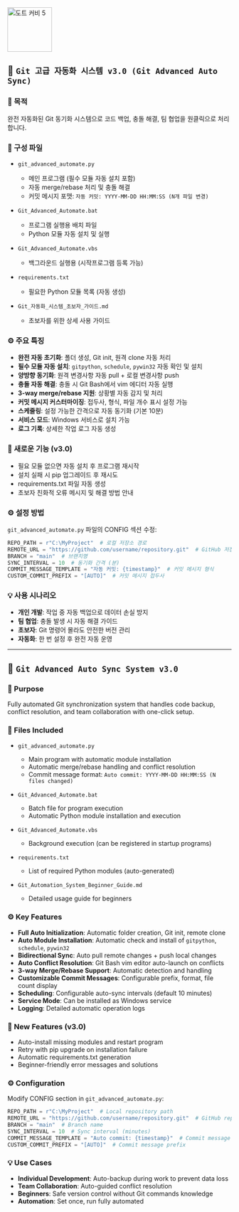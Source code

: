 <img src="https://www.spriters-resource.com/resources/sheet_icons/168/171517.gif?updated=1648938576" alt="도트 커비 5" width="100"/>

## 📁 `Git 고급 자동화 시스템 v3.0 (Git Advanced Auto Sync)`

### 📌 목적  
완전 자동화된 Git 동기화 시스템으로 코드 백업, 충돌 해결, 팀 협업을 원클릭으로 처리합니다.

### 📄 구성 파일  
- `git_advanced_automate.py`  
  - 메인 프로그램 (필수 모듈 자동 설치 포함)
  - 자동 merge/rebase 처리 및 충돌 해결
  - 커밋 메시지 포맷: `자동 커밋: YYYY-MM-DD HH:MM:SS (N개 파일 변경)`

- `Git_Advanced_Automate.bat`  
  - 프로그램 실행용 배치 파일
  - Python 모듈 자동 설치 및 실행

- `Git_Advanced_Automate.vbs`  
  - 백그라운드 실행용 (시작프로그램 등록 가능)

- `requirements.txt`  
  - 필요한 Python 모듈 목록 (자동 생성)

- `Git_자동화_시스템_초보자_가이드.md`  
  - 초보자를 위한 상세 사용 가이드

### ⚙️ 주요 특징
- **완전 자동 초기화**: 폴더 생성, Git init, 원격 clone 자동 처리
- **필수 모듈 자동 설치**: `gitpython`, `schedule`, `pywin32` 자동 확인 및 설치
- **양방향 동기화**: 원격 변경사항 자동 pull + 로컬 변경사항 push
- **충돌 자동 해결**: 충돌 시 Git Bash에서 vim 에디터 자동 실행
- **3-way merge/rebase 지원**: 상황별 자동 감지 및 처리
- **커밋 메시지 커스터마이징**: 접두사, 형식, 파일 개수 표시 설정 가능
- **스케줄링**: 설정 가능한 간격으로 자동 동기화 (기본 10분)
- **서비스 모드**: Windows 서비스로 설치 가능
- **로그 기록**: 상세한 작업 로그 자동 생성

### 🚀 새로운 기능 (v3.0)
- 필요 모듈 없으면 자동 설치 후 프로그램 재시작
- 설치 실패 시 pip 업그레이드 후 재시도
- requirements.txt 파일 자동 생성
- 초보자 친화적 오류 메시지 및 해결 방법 안내

### ⚙️ 설정 방법
`git_advanced_automate.py` 파일의 CONFIG 섹션 수정:
```python
REPO_PATH = r"C:\MyProject"  # 로컬 저장소 경로
REMOTE_URL = "https://github.com/username/repository.git"  # GitHub 저장소
BRANCH = "main"  # 브랜치명
SYNC_INTERVAL = 10  # 동기화 간격 (분)
COMMIT_MESSAGE_TEMPLATE = "자동 커밋: {timestamp}"  # 커밋 메시지 형식
CUSTOM_COMMIT_PREFIX = "[AUTO]"  # 커밋 메시지 접두사
```

### 💡 사용 시나리오
- **개인 개발**: 작업 중 자동 백업으로 데이터 손실 방지
- **팀 협업**: 충돌 발생 시 자동 해결 가이드
- **초보자**: Git 명령어 몰라도 안전한 버전 관리
- **자동화**: 한 번 설정 후 완전 자동 운영

---

## 📁 `Git Advanced Auto Sync System v3.0`

### 📌 Purpose  
Fully automated Git synchronization system that handles code backup, conflict resolution, and team collaboration with one-click setup.

### 📄 Files Included  
- `git_advanced_automate.py`  
  - Main program with automatic module installation
  - Automatic merge/rebase handling and conflict resolution
  - Commit message format: `Auto commit: YYYY-MM-DD HH:MM:SS (N files changed)`

- `Git_Advanced_Automate.bat`  
  - Batch file for program execution
  - Automatic Python module installation and execution

- `Git_Advanced_Automate.vbs`  
  - Background execution (can be registered in startup programs)

- `requirements.txt`  
  - List of required Python modules (auto-generated)

- `Git_Automation_System_Beginner_Guide.md`  
  - Detailed usage guide for beginners

### ⚙️ Key Features
- **Full Auto Initialization**: Automatic folder creation, Git init, remote clone
- **Auto Module Installation**: Automatic check and install of `gitpython`, `schedule`, `pywin32`
- **Bidirectional Sync**: Auto pull remote changes + push local changes
- **Auto Conflict Resolution**: Git Bash vim editor auto-launch on conflicts
- **3-way Merge/Rebase Support**: Automatic detection and handling
- **Customizable Commit Messages**: Configurable prefix, format, file count display
- **Scheduling**: Configurable auto-sync intervals (default 10 minutes)
- **Service Mode**: Can be installed as Windows service
- **Logging**: Detailed automatic operation logs

### 🚀 New Features (v3.0)
- Auto-install missing modules and restart program
- Retry with pip upgrade on installation failure
- Automatic requirements.txt generation
- Beginner-friendly error messages and solutions

### ⚙️ Configuration
Modify CONFIG section in `git_advanced_automate.py`:
```python
REPO_PATH = r"C:\MyProject"  # Local repository path
REMOTE_URL = "https://github.com/username/repository.git"  # GitHub repository
BRANCH = "main"  # Branch name
SYNC_INTERVAL = 10  # Sync interval (minutes)
COMMIT_MESSAGE_TEMPLATE = "Auto commit: {timestamp}"  # Commit message format
CUSTOM_COMMIT_PREFIX = "[AUTO]"  # Commit message prefix
```

### 💡 Use Cases
- **Individual Development**: Auto-backup during work to prevent data loss
- **Team Collaboration**: Auto-guided conflict resolution
- **Beginners**: Safe version control without Git commands knowledge
- **Automation**: Set once, run fully automated